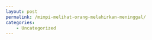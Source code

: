 ```yaml
---
layout: post
permalink: /mimpi-melihat-orang-melahirkan-meninggal/
categories:
    - Uncategorized
---
```


